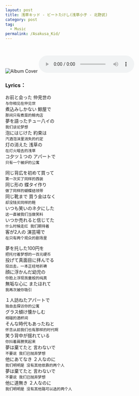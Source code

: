 ```yaml
---
layout: post
title: 浅草キッド - ビートたけし(浅草小子 - 北野武)
category: post
tag: 
  - Music
permalink: /Asakusa_Kid/
---  
```

&nbsp;
<div class="audio-container">
  <img src="https://s2.loli.net/2023/09/25/prN6X1sgTcEbUMa.jpg" alt="Album Cover" class="audio-cover">
  <audio controls class="audio-player">
    <source src="https://music.163.com/song/media/outer/url?id=516497142.mp3" type="audio/mpeg">
    你的浏览器似乎不支持音频播放器.
  </audio>
</div>


### Lyrics：
お前と会った 仲見世の  
`与你相见在仲见世`  
煮込みしかない 鯨屋で  
`那间只有煮菜的鲸肉店`  
夢を語ったチュー八イの  
`我们谈论梦想`  
泡にはじけた 約束は  
`汽酒泡沫里消失的约定`  
灯の消えた 浅草の  
`在灯火暗去的浅草`  
コ夕ツ１つの アパートで  
`只有一个被炉的公寓`  


同じ背広を初めて買って  
`第一次买了同样的西装`  
同じ形の 蝶タイ作り  
`做了同样的蝴蝶结领带`  
同じ靴まで 買う金はなく  
`却没钱买同样的鞋`  
いつも笑いのネ夕にした  
`这一直被我们当做笑料`  
いつか売れると信じてた  
`什么时候走红 我们期待着`  
客が2人の 演芸場で  
`在只有两个观众的剧场里`  


夢を托した100円を  
`把托付着梦想的一百元硬币`  
投げて真面目に拝んでる  
`投出去，一本正经地祈祷`  
顔に浮かんだ幼児の  
`你脸上浮现孩童般的纯真`  
無垢な心に またほれて  
`我再次被你吸引`  


１人訪ねたアパートで  
`独自去探访你的公寓`  
グラス傾け懐かしむ  
`相碰的酒杯间`  
そんな時代もあったねと  
`怀念从前我们也有那样的时代啊`  
笑う背中が揺れている  
`你抖着肩膀笑起来`  
夢は棄てたと 言わないで  
`不要说 我们已抛弃梦想`  
他にあてなき ２人なのに  
`我们明明是 没有其他依靠的两个人`  
夢は棄てたと 言わないで  
`不要说 我们已抛弃梦想`  
他に道無き ２人なのに  
`我们明明是 没有其他路可以选的两个人`